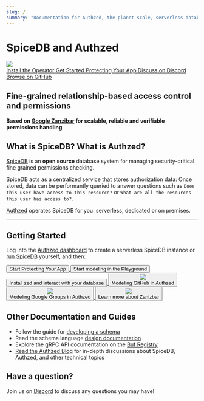 ```yaml
---
slug: /
summary: "Documentation for Authzed, the planet-scale, serverless database platform for SpiceDB."
---
```


# SpiceDB and Authzed

<div style={{textAlign: 'center'}}>
<img src="/graph.svg"/>
<div class="overview-top-buttons">
<a href="/spicedb/operator" class="btn">
    <i class="fa-solid fa-cubes"></i>
    Install the Operator
</a>
<a href="/guides/first-app" class="btn with-left-margin">
    <i class="fa fa-play"></i>
    Get Started Protecting Your App
</a>
<a href="https://authzed.com/discord" class="btn with-left-margin">
    <i class="fa-brands fa-discord"></i>
    Discuss on Discord
</a>
<a href="https://github.com/authzed/spicedb" class="btn with-left-margin">
    <i class="fa-brands fa-github"></i>
    Browse on GitHub
</a>
</div>
</div>
<h2>Fine-grained relationship-based access control and permissions</h2>
<h4>Based on <a href="https://authzed.com/blog/what-is-zanzibar">Google Zanzibar</a> for scalable, reliable and verifiable permissions handling</h4>

## What is SpiceDB? What is Authzed?

[SpiceDB] is an **open source** database system for managing security-critical fine grained permissions checking.

SpiceDB acts as a centralized service that stores authorization data: Once stored, data can be performantly queried to answer questions such as <code>Does this user have access to this resource?</code> or <code>What are all the resources this user has access to?</code>.

[Authzed] operates SpiceDB for you: serverless, dedicated or on premises.

---

## Getting Started

Log into the [Authzed dashboard] to create a serverless SpiceDB instance or [run SpiceDB] yourself, and then:

<div class="next-steps-grid">
    <a href="/guides/first-app">
        <Button class="btn btn-large">
            <i class="fa fa-play"></i>
            Start Protecting Your App
        </Button>
    </a>
    <a href="https://play.authzed.com">
        <Button class="btn btn-large">
            <i class="fa fa-file-code"></i>
            Start modeling in the Playground
        </Button>
    </a>
    <a href="https://github.com/authzed/zed">
        <Button class="btn btn-large">
            <i class="fa fa-terminal"></i>
            Install zed and interact with your database
        </Button>
    </a>
    <a href="https://www.youtube.com/watch?v=x3-B9-ICj0w">
        <Button class="btn btn-video">
            <div class="thumbnail">
                <i class="fa-brands fa-youtube"></i>
                <img src="/img/youtube_x3-B9-ICj0w.png"/>
            </div>
            Modeling GitHub in Authzed
        </Button>
    </a>
    <a href="https://www.youtube.com/watch?v=dlARPyDVPZQ">
        <Button class="btn btn-video">
            <div class="thumbnail">
                <i class="fa-brands fa-youtube"></i>
                <img src="/img/youtube_dlARPyDVPZQ.png"/>
            </div>
            Modeling Google Groups in Authzed
        </Button>
    </a>
    <a href="https://www.youtube.com/watch?v=WTfZsRPDv9Q">
        <Button class="btn btn-video">
            <div class="thumbnail">
                <i class="fa-brands fa-youtube"></i>
                <img src="/img/youtube_WTfZsRPDv9Q.png"/>
            </div>
            Learn more about Zanizbar
        </Button>
    </a>
</div>

## Other Documentation and Guides

- Follow the guide for [developing a schema]
- Read the schema language [design documentation]
- Explore the gRPC API documentation on the [Buf Registry]
- [Read the Authzed Blog] for in-depth discussions about SpiceDB, Authzed, and other technical topics

## Have a question?

Join us on [Discord] to discuss any questions you may have!

[discord]: https://authzed.com/discord
[run spicedb]: /spicedb/installing
[authzed]: https://authzed.com
[authzed dashboard]: https://app.authzed.com
[spicedb]: https://github.com/authzed/spicedb
[developing a schema]: /guides/schema
[watch a video]: https://www.youtube.com/watch?v=x3-B9-ICj0w
[design documentation]: https://authzed.com/docs/reference/schema-lang
[jump into the playground]: https://play.authzed.com
[protecting your first app]: /guides/first-app
[buf registry]: https://buf.build/authzed/api/docs
[install zed]: https://github.com/authzed/zed
[read the authzed blog]: https://authzed.com/blog
